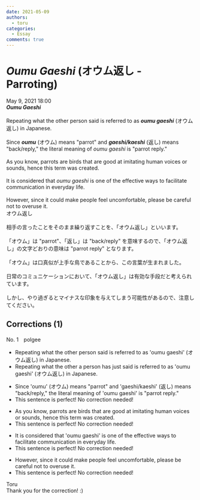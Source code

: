 ```yaml
---
date: 2021-05-09
authors:
  - toru
categories:
  - Essay
comments: true
---
```


# <strong><em>Oumu Gaeshi</strong></em> (オウム返し - Parroting)
<div class="date">May 9, 2021 18:00</div>
<div id="post"><div id="body_show_ori">
<strong><em>Oumu Gaeshi</strong></em><br/><br/>Repeating what the other person said is referred to as <strong><em>oumu gaeshi</em></strong> (オウム返し) in Japanese.<br/><br/>Since <strong><em>oumu</em></strong> (オウム) means "parrot" and <strong><em>gaeshi/kaeshi</em></strong> (返し) means "back/reply," the literal meaning of <em>oumu gaeshi</em> is "parrot reply."<br/><br/>As you know, parrots are birds that are good at imitating human voices or sounds, hence this term was created.<br/><br/>It is considered that <em>oumu gaeshi</em> is one of the effective ways to facilitate communication in everyday life.<br/><br/>However, since it could make people feel uncomfortable, please be careful not to overuse it.
</div></div>

<!-- more -->

<div id="post_ja"><div id="body_show_mo">
オウム返し<br/><br/>相手の言ったことをそのまま繰り返すことを、「オウム返し」といいます。<br/><br/>「オウム」は "parrot"、「返し」は "back/reply" を意味するので、「オウム返し」の文字どおりの意味は "parrot reply" となります。<br/><br/>「オウム」は口真似が上手な鳥であることから、この言葉が生まれました。<br/><br/>日常のコミュニケーションにおいて、「オウム返し」は有効な手段だと考えられています。<br/><br/>しかし、やり過ぎるとマイナスな印象を与えてしまう可能性があるので、注意してください。
</div></div>

## Corrections (1)
<div id="block"><div class="first_name"> No. 1　<span class="just_name">polgee</span></div><div id="block2">
<ul class="correction_field">
<li class="incorrect">Repeating what the other person said is referred to as 'oumu gaeshi' (オウム返し) in Japanese.</li>
<li class="corrected correct">
Repeating what <span class="sline">the other</span> <span class="f_red">a</span> person <span class="f_red">has just</span> said is referred to as 'oumu gaeshi' (オウム返し) in Japanese.
</li>
</ul>
<ul class="correction_field">
<li class="incorrect">Since 'oumu' (オウム) means "parrot" and 'gaeshi/kaeshi' (返し) means "back/reply," the literal meaning of 'oumu gaeshi' is "parrot reply."</li>
<li class="corrected perfect">This sentence is perfect! No correction needed!</li>
</ul>
<ul class="correction_field">
<li class="incorrect">As you know, parrots are birds that are good at imitating human voices or sounds, hence this term was created.</li>
<li class="corrected perfect">This sentence is perfect! No correction needed!</li>
</ul>
<ul class="correction_field">
<li class="incorrect">It is considered that 'oumu gaeshi' is one of the effective ways to facilitate communication in everyday life.</li>
<li class="corrected perfect">This sentence is perfect! No correction needed!</li>
</ul>
<ul class="correction_field">
<li class="incorrect">However, since it could make people feel uncomfortable, please be careful not to overuse it.</li>
<li class="corrected perfect">This sentence is perfect! No correction needed!</li>
</ul>
</div><div class="name"><span class="just_name">Toru</span><br>
Thank you for the correction! :)
</div>
</div>

